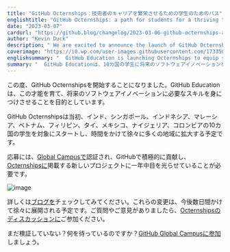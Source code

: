 ```yaml
---
title: "GitHub Octernships：技術者のキャリアを繁栄させるための学生のためのパス"
englishtitle: "GitHub Octernships: a path for students for a thriving tech career"
date: "2023-03-07"
cardurl: "https://github.blog/changelog/2023-03-06-github-octernships-a-path-for-students-for-a-thriving-tech-career"
author: "Kevin Duck"
description: " We are excited to announce the launch of GitHub Octernships! Students represent the next generation of developers and GitHub Education is here to nurture this talent, equip them with the skills they need to drive future software innovation.  GitHub Octernships is initially starting for students in 10 countries, including India, Singapore, Indonesia, Malaysia, Vietnam, Philippines, Thailand, Mexico, Nigeria, and Colombia, and will gradually expand to more regions over time.  To apply, you need to be verified on Global Campus , be an active contributor on GitHub, and keep an eye out for new projects that we’ll be posting on Octernships all year round.  Checkout the blog to learn more. These changes will be gradually rolling out over the next few days. Have any questions or feedback, connect with us @ Octernships Discussion  Not yet verified? What are you waiting for? Join GitHub Global Campus .  "
coverimage: "https://i0.wp.com/user-images.githubusercontent.com/17335060/222640419-889a4ca2-f607-4e9c-8742-f9469567bb73.png?ssl=1"
englishsummary: "  GitHub Education is launching Octernships to equip students in 10 countries with the skills they need to drive future software innovation."
summary: "  GitHub Educationは、10カ国の学生に将来のソフトウェアイノベーションを推進するために必要なスキルを身につけさせるため、Octernshipsを開始します。"
---
```


<p>この度、GitHub Octernshipsを開始することになりました。GitHub Educationは、この才能を育て、将来のソフトウェアイノベーションに必要なスキルを身につけさせることを目的としています。</p>
<p>GitHub Octernshipsは当初、インド、シンガポール、インドネシア、マレーシア、ベトナム、フィリピン、タイ、メキシコ、ナイジェリア、コロンビアの10カ国の学生を対象にスタートし、時間をかけて徐々に多くの地域に拡大する予定です。</p>
<p>応募には、<a href="https://github.co/AAji5s4">Global Campusで</a>認証され、GitHubで積極的に貢献し、<a href="https://education.github.com/students/octernships">Octernshipsに</a>掲載する新しいプロジェクトに一年中目を光らせていることが必要です。</p>
<p><img decoding="async" src="https://i0.wp.com/user-images.githubusercontent.com/17335060/222640419-889a4ca2-f607-4e9c-8742-f9469567bb73.png?ssl=1" alt="image" data-recalc-dims="1"></p>
<p>詳しくは<a href="https://github.blog/2023-03-07-unleash-your-potential-with-github-octernships-a-path-to-a-thriving-tech-career">ブログを</a>チェックしてみてください。これらの変更は、今後数日間かけて徐々に展開される予定です。ご質問やご意見がありましたら、<a href="https://github.com/orgs/community/discussions/49380">Octernshipsのディスカッションに</a>ご参加ください。</p>
<p>まだ検証していない？何を待っているのですか？<a href="https://education.github.com/discount_requests/pack_application">GitHub Global Campusに参加</a>しましょう。</p>


